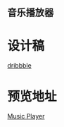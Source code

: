 音乐播放器
---------

# 设计稿
[dribbble](https://dribbble.com/shots/903611-Mini-player)

# 预览地址
[Music Player](http://qiezi.io/javascript-training/%08music-player/index.html)